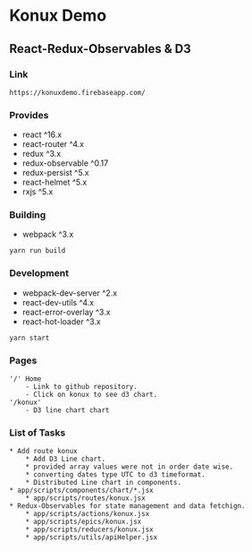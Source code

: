 # Konux Demo 
## React-Redux-Observables & D3

### Link
    https://konuxdemo.firebaseapp.com/

### Provides
- react ^16.x
- react-router ^4.x
- redux ^3.x
- redux-observable ^0.17
- redux-persist ^5.x
- react-helmet ^5.x
- rxjs ^5.x

### Building
- webpack ^3.x

`yarn run build`

### Development
- webpack-dev-server ^2.x
- react-dev-utils ^4.x
- react-error-overlay ^3.x
- react-hot-loader ^3.x

`yarn start`

### Pages
    '/' Home
        - Link to github repository.
        - Click on konux to see d3 chart.
    '/konux' 
        - D3 line chart chart
        
### List of Tasks
    * Add route konux
        * Add D3 Line chart.
        * provided array values were not in order date wise. 
        * converting dates type UTC to d3 timeformat. 
        * Distributed Line chart in components. 
    * app/scripts/components/chart/*.jsx
        * app/scripts/routes/konux.jsx
    * Redux-Observables for state management and data fetchign. 
        * app/scripts/actions/konux.jsx
        * app/scripts/epics/konux.jsx
        * app/scripts/reducers/konux.jsx
        * app/scripts/utils/apiHelper.jsx
